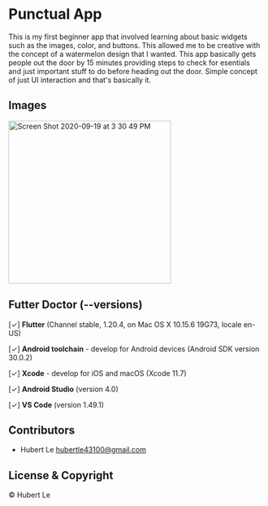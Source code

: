 # Punctual App

This is my first beginner app that involved learning about basic widgets such as the images, color, and buttons. This allowed me to be creative with the concept of a watermelon design that I wanted. This app basically gets people out the door by 15 minutes providing steps to check for esentials and just important stuff to do before heading out the door. Simple concept of just UI interaction and that's basically it.

## Images
<img width="320" alt="Screen Shot 2020-09-19 at 3 30 49 PM" src="https://user-images.githubusercontent.com/56861838/94218527-7e431b80-fe99-11ea-8adc-8ace92b3560c.png">

## Futter Doctor (--versions)
[✓] **Flutter** (Channel stable, 1.20.4, on Mac OS X 10.15.6 19G73, locale en-US)

[✓] **Android toolchain** - develop for Android devices (Android SDK version 30.0.2)

[✓] **Xcode** - develop for iOS and macOS (Xcode 11.7)

[✓] **Android Studio** (version 4.0)

[✓] **VS Code** (version 1.49.1)

## Contributors

- Hubert Le <hubertle43100@gmail.com>

## License & Copyright
© Hubert Le


